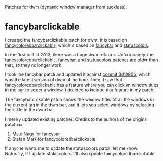 Patches for dwm (dynamic window manager from suckless).

fancybarclickable
=================

I created the fancybarclickable patch for dwm. It is based on [fancycoloredbarclickable](http://dwm.suckless.org/patches/fancycoloredbarclickable), which is based on [fancybar](http://dwm.suckless.org/patches/fancybar) and [statuscolors](http://dwm.suckless.org/patches/statuscolors).

In the first half of 2013, there was a huge dwm refactor. Unfortunately, the fancycoloredbarclickable, fancybar, and statuscolors patches are older than that, so they no longer work.

I took the fancybar patch and updated it against [commit 3d1090b](http://git.suckless.org/dwm/commit/?id=3d1090ba896319368c4771b88d325fcee368a608), which was the latest version of dwm at the time. Then, I saw that fancycoloredbarclickable has a feature where you can click on window titles in the bar to select a window. I decided to include that feature in my patch.

The fancybarclickable patch shows the window titles of all the windows in the current tag in the dwm bar, and it lets you select windows by selecting their title in the dwm bar.

I merely updated existing patches. Credits to the authors of the original patches:
1. Mate Nagy for fancybar
2. Stefan Mark for fancycoloredbarclickable

If anyone wants me to update the statuscolors patch, let me know. Naturally, if I update statuscolors, I'll also update fancycoloredbarclickable.
